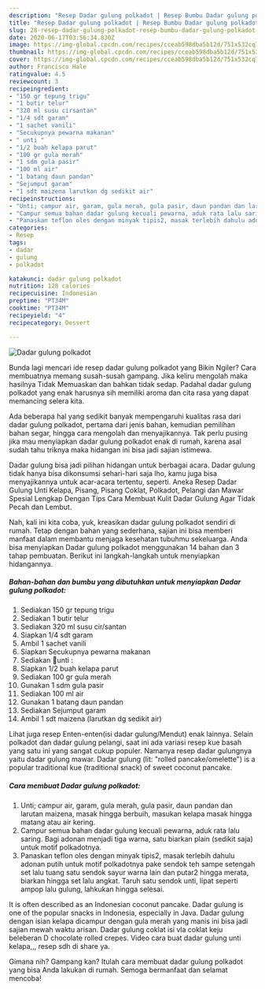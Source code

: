 ```yaml
---
description: "Resep Dadar gulung polkadot | Resep Bumbu Dadar gulung polkadot Yang Enak Dan Mudah"
title: "Resep Dadar gulung polkadot | Resep Bumbu Dadar gulung polkadot Yang Enak Dan Mudah"
slug: 28-resep-dadar-gulung-polkadot-resep-bumbu-dadar-gulung-polkadot-yang-enak-dan-mudah
date: 2020-06-17T03:56:34.830Z
image: https://img-global.cpcdn.com/recipes/cceab598dba5b12d/751x532cq70/dadar-gulung-polkadot-foto-resep-utama.jpg
thumbnail: https://img-global.cpcdn.com/recipes/cceab598dba5b12d/751x532cq70/dadar-gulung-polkadot-foto-resep-utama.jpg
cover: https://img-global.cpcdn.com/recipes/cceab598dba5b12d/751x532cq70/dadar-gulung-polkadot-foto-resep-utama.jpg
author: Francisco Hale
ratingvalue: 4.5
reviewcount: 3
recipeingredient:
- "150 gr tepung trigu"
- "1 butir telur"
- "320 ml susu cirsantan"
- "1/4 sdt garam"
- "1 sachet vanili"
- "Secukupnya pewarna makanan"
- " unti "
- "1/2 buah kelapa parut"
- "100 gr gula merah"
- "1 sdm gula pasir"
- "100 ml air"
- "1 batang daun pandan"
- "Sejumput garam"
- "1 sdt maizena larutkan dg sedikit air"
recipeinstructions:
- "Unti; campur air, garam, gula merah, gula pasir, daun pandan dan larutan maizena, masak hingga berbuih, masukan kelapa masak hingga matang atau air kering."
- "Campur semua bahan dadar gulung kecuali pewarna, aduk rata lalu saring. Bagi adonan menjadi tiga warna, satu biarkan plain (sedikit saja) untuk motif polkadotnya."
- "Panaskan teflon oles dengan minyak tipis2, masak terlebih dahulu adonan putih untuk motif polkadotnya pake sendok teh sampe setengah set lalu tuang satu sendok sayur warna lain dan putar2 hingga merata, biarkan hingga set lalu angkat. Taruh satu sendok unti, lipat seperti ampop lalu gulung, lahkukan hingga selesai."
categories:
- Resep
tags:
- dadar
- gulung
- polkadot

katakunci: dadar gulung polkadot 
nutrition: 128 calories
recipecuisine: Indonesian
preptime: "PT34M"
cooktime: "PT34M"
recipeyield: "4"
recipecategory: Dessert

---
```



![Dadar gulung polkadot](https://img-global.cpcdn.com/recipes/cceab598dba5b12d/751x532cq70/dadar-gulung-polkadot-foto-resep-utama.jpg)

Bunda lagi mencari ide resep dadar gulung polkadot yang Bikin Ngiler? Cara membuatnya memang susah-susah gampang. Jika keliru mengolah maka hasilnya Tidak Memuaskan dan bahkan tidak sedap. Padahal dadar gulung polkadot yang enak harusnya sih memiliki aroma dan cita rasa yang dapat memancing selera kita.

Ada beberapa hal yang sedikit banyak mempengaruhi kualitas rasa dari dadar gulung polkadot, pertama dari jenis bahan, kemudian pemilihan bahan segar, hingga cara mengolah dan menyajikannya. Tak perlu pusing jika mau menyiapkan dadar gulung polkadot enak di rumah, karena asal sudah tahu triknya maka hidangan ini bisa jadi sajian istimewa.

Dadar gulung bisa jadi pilihan hidangan untuk berbagai acara. Dadar gulung tidak hanya bisa dikonsumsi sehari-hari saja lho, kamu juga bisa menyajikannya untuk acar-acara tertentu, seperti. Aneka Resep Dadar Gulung Unti Kelapa, Pisang, Pisang Coklat, Polkadot, Pelangi dan Mawar Spesial Lengkap Dengan Tips Cara Membuat Kulit Dadar Gulung Agar Tidak Pecah dan Lembut.


Nah, kali ini kita coba, yuk, kreasikan dadar gulung polkadot sendiri di rumah. Tetap dengan bahan yang sederhana, sajian ini bisa memberi manfaat dalam membantu menjaga kesehatan tubuhmu sekeluarga. Anda bisa menyiapkan Dadar gulung polkadot menggunakan 14 bahan dan 3 tahap pembuatan. Berikut ini langkah-langkah untuk menyiapkan hidangannya.

<!--inarticleads1-->

##### Bahan-bahan dan bumbu yang dibutuhkan untuk menyiapkan Dadar gulung polkadot:

1. Sediakan 150 gr tepung trigu
1. Sediakan 1 butir telur
1. Sediakan 320 ml susu cir/santan
1. Siapkan 1/4 sdt garam
1. Ambil 1 sachet vanili
1. Siapkan Secukupnya pewarna makanan
1. Sediakan  📍unti :
1. Siapkan 1/2 buah kelapa parut
1. Sediakan 100 gr gula merah
1. Gunakan 1 sdm gula pasir
1. Sediakan 100 ml air
1. Gunakan 1 batang daun pandan
1. Sediakan Sejumput garam
1. Ambil 1 sdt maizena (larutkan dg sedikit air)


Lihat juga resep Enten-enten(isi dadar gulung/Mendut) enak lainnya. Selain polkadot dan dadar gulung pelangi, saat ini ada variasi resep kue basah yang satu ini yang sangat cukup populer. Namanya resep dadar gulungnya yaitu dadar gulung mawar. Dadar gulung (lit: &#34;rolled pancake/omelette&#34;) is a popular traditional kue (traditional snack) of sweet coconut pancake. 

<!--inarticleads2-->

##### Cara membuat Dadar gulung polkadot:

1. Unti; campur air, garam, gula merah, gula pasir, daun pandan dan larutan maizena, masak hingga berbuih, masukan kelapa masak hingga matang atau air kering.
1. Campur semua bahan dadar gulung kecuali pewarna, aduk rata lalu saring. Bagi adonan menjadi tiga warna, satu biarkan plain (sedikit saja) untuk motif polkadotnya.
1. Panaskan teflon oles dengan minyak tipis2, masak terlebih dahulu adonan putih untuk motif polkadotnya pake sendok teh sampe setengah set lalu tuang satu sendok sayur warna lain dan putar2 hingga merata, biarkan hingga set lalu angkat. Taruh satu sendok unti, lipat seperti ampop lalu gulung, lahkukan hingga selesai.


It is often described as an Indonesian coconut pancake. Dadar gulung is one of the popular snacks in Indonesia, especially in Java. Dadar gulung dengan isian kelapa dicampur dengan gula merah yang manis ini bisa jadi sajian mewah waktu arisan. Dadar gulung coklat isi vla coklat keju beleberan D chocolate rolled crepes. Video cara buat dadar gulung unti kelapa,,, resep sdh di share ya. 

Gimana nih? Gampang kan? Itulah cara membuat dadar gulung polkadot yang bisa Anda lakukan di rumah. Semoga bermanfaat dan selamat mencoba!
